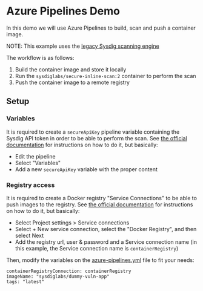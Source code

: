 # Azure Pipelines Demo

In this demo we will use Azure Pipelines to build, scan and push a container image.

NOTE: This example uses the [legacy Sysdig scanning engine](https://docs.sysdig.com/en/docs/sysdig-secure/scanning/)

The workflow is as follows:

1. Build the container image and store it locally
2. Run the `sysdiglabs/secure-inline-scan:2` container to perform the scan
3. Push the container image to a remote registry

## Setup

### Variables

It is required to create a `secureApiKey` pipeline variable containing the Sysdig API token in order
to be able to perform the scan. See [the official documentation](https://docs.microsoft.com/en-us/azure/devops/pipelines/process/set-secret-variables)
for instructions on how to do it, but basically:

* Edit the pipeline
* Select "Variables"
* Add a new `secureApiKey` variable with the proper content

### Registry access

It is required to create a Docker registry "Service Connections" to be able to push images to the registry.
See [the official documentation](https://docs.microsoft.com/en-us/azure/devops/pipelines/library/service-endpoints?view=azure-devops&tabs=yaml#docker-hub-or-others)
for instructions on how to do it, but basically:

* Select Project settings > Service connections
* Select + New service connection, select the "Docker Registry", and then select Next
* Add the registry url, user & password and a Service connection name (in this example, the Service connection name is `containerRegistry`)

Then, modify the variables on the [azure-pipelines.yml](azure-pipelines.yml) file to fit your needs:

```
containerRegistryConnection: containerRegistry
imageName: "sysdiglabs/dummy-vuln-app"
tags: "latest"
```
